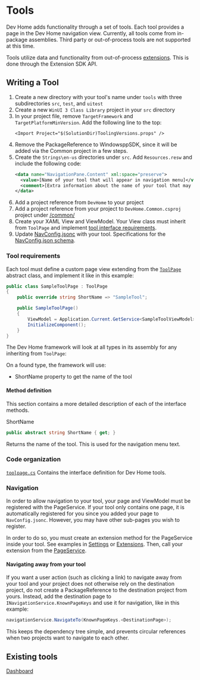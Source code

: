 # Tools

Dev Home adds functionality through a set of tools. Each tool provides a page in the Dev Home navigation view. Currently, all tools come from in-package assemblies. Third party or out-of-process tools are not supported at this time.

Tools utilize data and functionality from out-of-process [extensions](./extensions.md). This is done through the Extension SDK API. 

## Writing a Tool

1. Create a new directory with your tool's name under `tools` with three subdirectories `src`, `test`, and `uitest`
1. Create a new `WinUI 3 Class Library` project in your `src` directory
1. In your project file, remove `TargetFramework` and `TargetPlatformMinVersion`. Add the following line to the top:
    ```
    <Import Project="$(SolutionDir)ToolingVersions.props" />
    ```
1. Remove the PackageReference to WindowsppSDK, since it will be added via the Common project in a few steps.
1. Create the `Strings\en-us` directories under `src`. Add `Resources.resw` and include the following code:
    ```xml
    <data name="NavigationPane.Content" xml:space="preserve">
      <value>[Name of your tool that will appear in navigation menu]</value>
      <comment>[Extra information about the name of your tool that may help translation]</comment>
    </data>
    ```
1. Add a project reference from `DevHome` to your project
1. Add a project reference from your project to `DevHome.Common.csproj` project under [/common/](/common)
1. Create your XAML View and ViewModel. Your View class must inherit from `ToolPage` and implement [tool interface requirements](#tool-requirements).
1. Update [NavConfig.jsonc](/src/NavConfig.jsonc) with your tool. Specifications for the [NavConfig.json schema](navconfig.md).

### Tool requirements

Each tool must define a custom page view extending from the [`ToolPage`](../common/ToolPage.cs) abstract class, and implement it like in this example:

```cs
public class SampleToolPage : ToolPage
{
    public override string ShortName => "SampleTool";

    public SampleToolPage()
    {
        ViewModel = Application.Current.GetService<SampleToolViewModel>();
        InitializeComponent();
    }
}
```

The Dev Home framework will look at all types in its assembly for any inheriting from `ToolPage`:

On a found type, the framework will use:
  - ShortName property to get the name of the tool

#### Method definition

This section contains a more detailed description of each of the interface methods.

ShortName

```cs
public abstract string ShortName { get; }
```

Returns the name of the tool. This is used for the navigation menu text.

### Code organization

[`toolpage.cs`](../common/ToolPage.cs)
Contains the interface definition for Dev Home tools.

### Navigation

In order to allow navigation to your tool, your page and ViewModel must be registered with the PageService. If your tool only contains one page, it is automatically registered for you since you added your page to `NavConfig.jsonc`. However, you may have other sub-pages you wish to register.

In order to do so, you must create an extension method for the PageService inside your tool. See examples in [Settings](../settings/DevHome.Settings/Extensions/PageExtensions.cs) or [Extensions](../tools/ExtensionLibrary/DevHome.ExtensionLibrary/Extensions/PageExtensions.cs). Then, call your extension from the [PageService](../src/Services/PageService.cs).

#### Navigating away from your tool

If you want a user action (such as clicking a link) to navigate away from your tool and your project does not otherwise rely on the destination project, do not create a PackageReference to the destination project from yours. Instead, add the destination page to `INavigationService.KnownPageKeys` and use it for navigation, like in this example:
```cs
navigationService.NavigateTo(KnownPageKeys.<DestinationPage>);
```

This keeps the dependency tree simple, and prevents circular references when two projects want to navigate to each other.

## Existing tools

[Dashboard](./tools/Dashboard.md)
